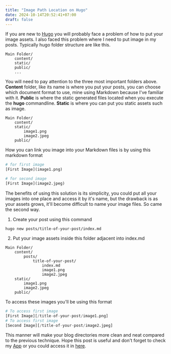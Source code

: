 ```yaml
---
title: "Image Path Location on Hugo"
date: 2024-10-14T20:52:41+07:00
draft: false
---
```


If you are new to [Hugo](https://gohugo.io/) you will probably face a problem of how to put your image assets. I also faced this problem where I need to put image in my posts. Typically hugo folder structure are like this.

```
Main Folder/
    content/
    static/
    public/
    ...
```

You will need to pay attention to the three most important folders above. **Content** folder, like its name is where you put your posts, you can choose which document format to use, mine using Markdown because I've familiar with it. **Public** is where the static generated files located when you execute the **hugo** commandline. **Static** is where you can put you static assets such as image.

```
Main Folder/
    content/
    static/
        image1.png
        image2.jpeg
    public/
```

How you can link you image into your Markdown files is by using this markdown format

```python
# for first image
[First Image](image1.png)

# for second image
[First Image](image2.jpeg)
```

The benefits of using this solution is its simplicity, you could put all your images into one place and access it by it's name, but the drawback is as your assets grows, it'll become difficult to name your image files. So came the second way.

1. Create your post using this command

```
hugo new posts/title-of-your-post/index.md
```

2. Put your image assets inside this folder adjacent into index.md

```
Main Folder/
    content/
        posts/
            title-of-your-post/
                index.md
                image1.png
                image2.jpeg
    static/
        image1.png
        image2.jpeg
    public/

```

To access these images you'll be using this format

```python
# To access first image
[First Image][/title-of-your-post/image1.png]
# To access first image
[Second Image][/title-of-your-post/image2.jpeg]
```

This manner will make your blog directories more clean and neat compared to the previous technique. Hope this post is useful and don't forget to check my [App](https://play.google.com/store/apps/details?id=com.aplikasihebat.baca_app&pcampaignid=web_share) or you could access it in [here](https://aplikasihebat.com/belajar-baca/).

